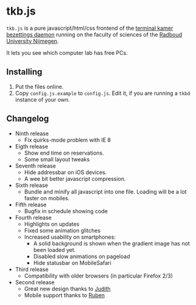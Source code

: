 tkb.js
======

`tkb.js` is a pure javascript/html/css frontend of the
[terminal kamer bezettings daemon](http://github.com/bwesterb/tkbd)
running on the faculty of sciences
of the [Radboud University Nijmegen](http://ru.nl).

It lets you see which computer lab has free PCs.

Installing
----------
1. Put the files online.
2. Copy `config.js.example` to `config.js`. Edit it, if you are
   running a `tkbd` instance of your own.

Changelog
---------
* Ninth release
  * Fix quirks-mode problem with IE 8
* Eigth release
  * Show end time on reservations.
  * Some small layout tweaks
* Seventh release
  * Hide addressbar on iOS devices.
  * A wee bit better javascript compression.
* Sixth release
  * Bundle and minify all javascript into one file.
    Loading will be a lot faster on mobiles.
* Fifth release
  * Bugfix in schedule showing code
* Fourth release
  * Highlights on updates
  * Fixed some animation glitches
  * Increased usability on smartphones:
     * A solid background is shown when the gradient image has not
       been loaded yet.
     * Disabled slow animations on pageload
     * Hide statusbar on MobileSafari
* Third release
  * Compatibility with older browsers (in particular Firefox 2/3)
* Second release
  * Great new design thanks to [Judith](http://jd7h.com)
  * Mobile support thanks to [Ruben](https://github.com/rnijveld)
